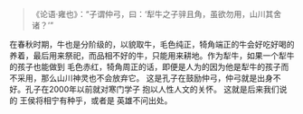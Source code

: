 > 《论语·雍也》：“子谓仲弓，曰：‘犁牛之子骍且角，虽欲勿用，山川其舍诸？’”

在春秋时期，牛也是分阶级的，以貌取牛，毛色纯正，犄角端正的牛会好吃好喝的养着，最后用来祭祀，而品相不好的牛，只能用来耕地。作为犁牛，如果一个犁牛的孩子也能做到 毛色赤红，犄角周正的话，即便是人为的因为他是犁牛的孩子而不采用，那么山川神灵也不会放弃它。
这是孔子在鼓励仲弓，仲弓就是出身不好。孔子在2000年以前就对寒门学子 抱以人性人文的关怀。
这就是后来我们说的 王侯将相宁有种乎，或者是 英雄不问出处。

